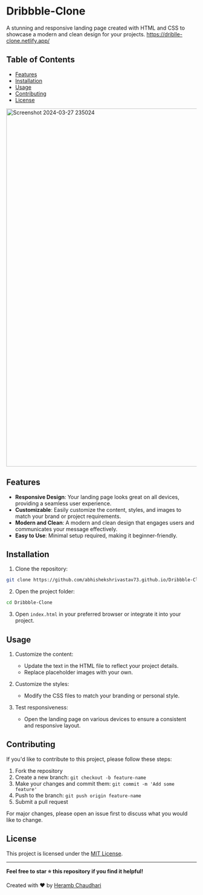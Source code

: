 # Dribbble-Clone


A stunning and responsive landing page created with HTML and CSS to showcase a modern and clean design for your projects.
https://driblle-clone.netlify.app/

## Table of Contents

- [Features](#features)
- [Installation](#installation)
- [Usage](#usage)
- [Contributing](#contributing)
- [License](#license)

<img width="948" alt="Screenshot 2024-03-27 235024" src="https://github.com/AbhishekShrivastav73/Dribbble-Clone/assets/147899930/f77a718f-cc8e-47fa-91f3-83f99524850f">

## Features

- **Responsive Design**: Your landing page looks great on all devices, providing a seamless user experience.
- **Customizable**: Easily customize the content, styles, and images to match your brand or project requirements.
- **Modern and Clean**: A modern and clean design that engages users and communicates your message effectively.
- **Easy to Use**: Minimal setup required, making it beginner-friendly.

## Installation

1. Clone the repository:

```bash
git clone https://github.com/abhishekshrivastav73.github.io/Dribbble-Clone.git
```

2. Open the project folder:

```bash
cd Dribbble-Clone
```

3. Open `index.html` in your preferred browser or integrate it into your project.

## Usage

1. Customize the content:
   - Update the text in the HTML file to reflect your project details.
   - Replace placeholder images with your own.

2. Customize the styles:
   - Modify the CSS files to match your branding or personal style.

3. Test responsiveness:
   - Open the landing page on various devices to ensure a consistent and responsive layout.

## Contributing

If you'd like to contribute to this project, please follow these steps:

1. Fork the repository
2. Create a new branch: `git checkout -b feature-name`
3. Make your changes and commit them: `git commit -m 'Add some feature'`
4. Push to the branch: `git push origin feature-name`
5. Submit a pull request

For major changes, please open an issue first to discuss what you would like to change.

## License

This project is licensed under the [MIT License](LICENSE).

---

**Feel free to star ⭐ this repository if you find it helpful!**

Created with ❤️ by [Heramb Chaudhari](https://github.com/HERAMBCHAUDHARI4121)
